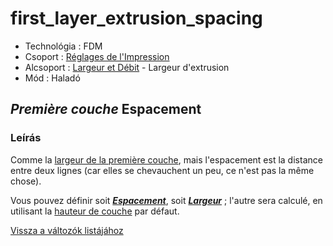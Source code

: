 # first\_layer\_extrusion\_spacing

* Technológia : FDM
* Csoport : [Réglages de l'Impression](../print_settings/print_settings.md)
* Alcsoport : [Largeur et Débit](../print_settings/print_settings.md#largeur-et-débit) - Largeur d'extrusion
* Mód : Haladó

## _Première couche_ Espacement

### Leírás

Comme la [largeur de la première couche](first_layer_extrusion_width.md), mais l'espacement est la distance entre deux lignes \(car elles se chevauchent un peu, ce n'est pas la même chose\).

Vous pouvez définir soit [_**Espacement**_](first_layer_extrusion_spacing.md), soit [_**Largeur**_](first_layer_extrusion_width.md) ; l'autre sera calculé, en utilisant la [hauteur de couche](layer_height.md) par défaut.

[Vissza a változók listájához](variable_list.md)

